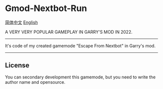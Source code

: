 # Gmod-Nextbot-Run

[简体中文](Readme-chinese.md "简体中文") [English](Readme.md "English") 

A VERY VERY POPULAR GAMEPLAY IN GARRY'S MOD IN 2022.

---

It's code of my created gamemode "Escape From Nextbot" in Garry's mod.

---

## License
You can secondary development this gamemode, but you need to write the author name and opensource.
